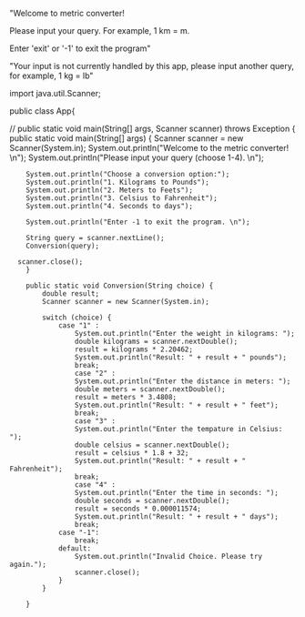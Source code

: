 "Welcome to metric converter! 

Please input your query. For example, 1 km = m. 

Enter 'exit' or '-1' to exit the program"

"Your input is not currently handled by this app, please input another query, for example, 1 kg = lb"

import java.util.Scanner;

public class App{
    
    
   // public static void main(String[] args, Scanner scanner) throws Exception {
        public static void main(String[] args) {
        Scanner scanner = new Scanner(System.in);
        System.out.println("Welcome to the metric converter! \n");
        System.out.println("Please input your query (choose 1-4). \n");
        
        System.out.println("Choose a conversion option:");
        System.out.println("1. Kilograms to Pounds");
        System.out.println("2. Meters to Feets");
        System.out.println("3. Celsius to Fahrenheit");
        System.out.println("4. Seconds to days");

        System.out.println("Enter -1 to exit the program. \n");

        String query = scanner.nextLine();
        Conversion(query);

      scanner.close();
        }
    
        public static void Conversion(String choice) {
            double result;
            Scanner scanner = new Scanner(System.in);
    
            switch (choice) {
                case "1" :
                    System.out.println("Enter the weight in kilograms: ");
                    double kilograms = scanner.nextDouble();
                    result = kilograms * 2.20462;
                    System.out.println("Result: " + result + " pounds");
                    break;
                    case "2" :
                    System.out.println("Enter the distance in meters: ");
                    double meters = scanner.nextDouble();
                    result = meters * 3.4808;
                    System.out.println("Result: " + result + " feet");
                    break;
                    case "3" :
                    System.out.println("Enter the tempature in Celsius: ");
                    double celsius = scanner.nextDouble();
                    result = celsius * 1.8 + 32;
                    System.out.println("Result: " + result + " Fahrenheit");
                    break;
                    case "4" :
                    System.out.println("Enter the time in seconds: ");
                    double seconds = scanner.nextDouble();
                    result = seconds * 0.000011574;
                    System.out.println("Result: " + result + " days");
                    break;
                case "-1":
                    break;
                default:
                    System.out.println("Invalid Choice. Please try again.");
                    scanner.close();
                }
            }
            
        }

